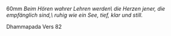 <span>60mm</span> *Beim Hören wahrer Lehren werden\\
die Herzen jener, die empfänglich sind,\\
ruhig wie ein See, tief, klar und still.*

<span>Dhammapada Vers 82</span>
